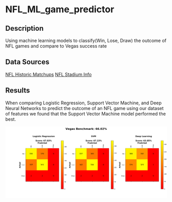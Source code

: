 # NFL_ML_game_predictor

## Description
Using machine learning models to classify(Win, Lose, Draw) the outcome of NFL games and compare to Vegas success rate

## Data Sources
[NFL Historic Matchups](https://www.kaggle.com/tobycrabtree/nfl-scores-and-betting-data/home#spreadspoke_scores.csv)
[NFL Stadium Info](https://www.kaggle.com/tobycrabtree/nfl-scores-and-betting-data/home#nfl_stadiums.csv)

## Results
When comparing Logistic Regression, Support Vector Machine, and Deep Neural Networks to predict the outcome of an NFL game using our dataset of features we found that the Support Vector Machine model performed the best.  

![ML model comparison](Images/comparison.png)
